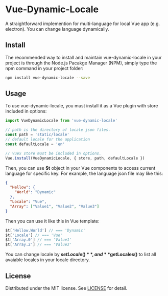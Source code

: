 # Vue-Dynamic-Locale

A straightforward implemention for multi-language for local Vue app (e.g. electron). You can change language dynamically.

## Install

The recommended way to install and maintain vue-dynamic-locale in your project is through the Node.js Pacakge Manager (NPM), simply type the npm command in your project folder:

```sh
npm install vue-dynamic-locale --save
```

## Usage

To use vue-dynamic-locale, you must install it as a Vue plugin with store included in options:
```javascript
import VueDynamicLocale from 'vue-dynamic-locale'

// path is the directory of locale json files.
const path = 'static/locale'
// default locale for the application
const defaultLocale = 'en'

// Vuex store must be included in options.
Vue.install(VueDynamicLocale, { store, path, defaultLocale })
```

Then, you can use **$t** object in your Vue components to access current language for specific key. For example, the language json file may like this:

```json
{
  "Hellow": {
    "World": "Dynamic"
  },
  "Locale": "Vue",
  "Array": ["Value1", "Value2", "Value3"]
}
```

Then you can use it like this in Vue template:
```javascript
$t['Hellow.World'] // === 'Dynamic'
$t['Locale'] // === 'Vue'
$t['Array.0'] // === 'Value1'
$t['Array.2'] // === 'Value3'
```

You can change locale by **$setLocale()**, and **$getLocales()** to list all avaiable locales in your locale directory.


## License
Distributed under the MIT license. See [LICENSE](https://github.com/luz-alphacode/vue-undoable/blob/master/LICENSE) for detail.